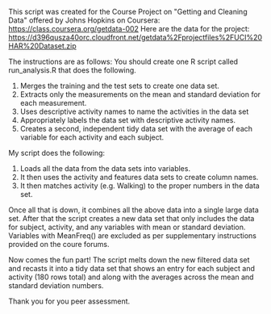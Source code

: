 This script was created for the Course Project on "Getting and Cleaning Data" offered by Johns Hopkins on Coursera: https://class.coursera.org/getdata-002
Here are the data for the project: 
https://d396qusza40orc.cloudfront.net/getdata%2Fprojectfiles%2FUCI%20HAR%20Dataset.zip 

The instructions are as follows: 
You should create one R script called run_analysis.R that does the following. 
1. Merges the training and the test sets to create one data set.
2. Extracts only the measurements on the mean and standard deviation for each measurement. 
3. Uses descriptive activity names to name the activities in the data set
4. Appropriately labels the data set with descriptive activity names. 
5. Creates a second, independent tidy data set with the average of each variable for each activity and each subject. 

My script does the following: 
1. Loads all the data from the data sets into variables. 
2. It then uses the activity and features data sets to create column names. 
3. It then matches activity (e.g. Walking) to the proper numbers in the data set. 

Once all that is down, it combines all the above data into a single large data set. 
After that the script creates a new data set that only includes the data for subject, activity, and any variables with mean or standard deviation. Variables with MeanFreq() are excluded as per supplementary instructions provided on the coure forums. 

Now comes the fun part! The script melts down the new filtered data set and recasts it into a tidy data set that shows an entry for each subject and activity (180 rows total) and along with the averages across the mean and standard deviation numbers. 

Thank you for you peer assessment. 